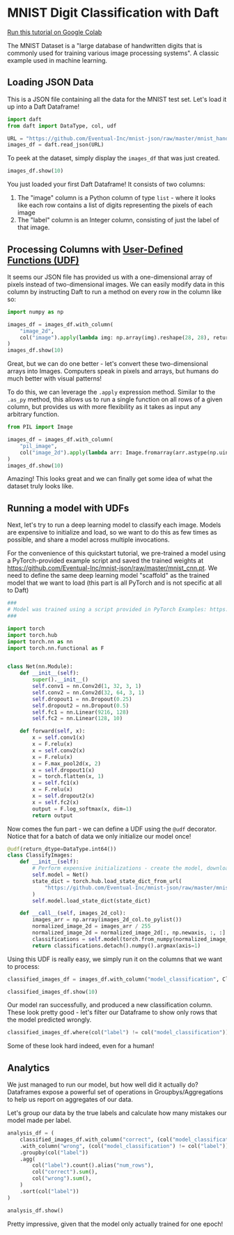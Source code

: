 # MNIST Digit Classification with Daft

[Run this tutorial on Google Colab](https://colab.research.google.com/github/Eventual-Inc/Daft/blob/main/tutorials/mnist.ipynb)

The MNIST Dataset is a "large database of handwritten digits that is commonly used for training various image processing systems". A classic example used in machine learning.

## Loading JSON Data

This is a JSON file containing all the data for the MNIST test set. Let's load it up into a Daft Dataframe!

```python
import daft
from daft import DataType, col, udf

URL = "https://github.com/Eventual-Inc/mnist-json/raw/master/mnist_handwritten_test.json.gz"
images_df = daft.read_json(URL)
```

To peek at the dataset, simply display the `images_df` that was just created.

```python
images_df.show(10)
```

You just loaded your first Daft Dataframe! It consists of two columns:

1. The "image" column is a Python column of type `list` - where it looks like each row contains a list of digits representing the pixels of each image
2. The "label" column is an Integer column, consisting of just the label of that image.

## Processing Columns with [User-Defined Functions (UDF)](../custom-code/udfs.md)

It seems our JSON file has provided us with a one-dimensional array of pixels instead of two-dimensional images. We can easily modify data in this column by instructing Daft to run a method on every row in the column like so:

```python
import numpy as np

images_df = images_df.with_column(
    "image_2d",
    col("image").apply(lambda img: np.array(img).reshape(28, 28), return_dtype=DataType.python()),
)
images_df.show(10)
```

Great, but we can do one better - let's convert these two-dimensional arrays into Images. Computers speak in pixels and arrays, but humans do much better with visual patterns!

To do this, we can leverage the `.apply` expression method. Similar to the `.as_py` method, this allows us to run a single function on all rows of a given column, but provides us with more flexibility as it takes as input any arbitrary function.

```python
from PIL import Image

images_df = images_df.with_column(
    "pil_image",
    col("image_2d").apply(lambda arr: Image.fromarray(arr.astype(np.uint8)), return_dtype=DataType.python()),
)
images_df.show(10)
```

Amazing! This looks great and we can finally get some idea of what the dataset truly looks like.

## Running a model with UDFs

Next, let's try to run a deep learning model to classify each image. Models are expensive to initialize and load, so we want to do this as few times as possible, and share a model across multiple invocations.

For the convenience of this quickstart tutorial, we pre-trained a model using a PyTorch-provided example script and saved the trained weights at https://github.com/Eventual-Inc/mnist-json/raw/master/mnist_cnn.pt.  We need to define the same deep learning model "scaffold" as the trained model that we want to load (this part is all PyTorch and is not specific at all to Daft)

```python
###
# Model was trained using a script provided in PyTorch Examples: https://github.com/pytorch/examples/blob/main/mnist/main.py
###

import torch
import torch.hub
import torch.nn as nn
import torch.nn.functional as F


class Net(nn.Module):
    def __init__(self):
        super().__init__()
        self.conv1 = nn.Conv2d(1, 32, 3, 1)
        self.conv2 = nn.Conv2d(32, 64, 3, 1)
        self.dropout1 = nn.Dropout(0.25)
        self.dropout2 = nn.Dropout(0.5)
        self.fc1 = nn.Linear(9216, 128)
        self.fc2 = nn.Linear(128, 10)

    def forward(self, x):
        x = self.conv1(x)
        x = F.relu(x)
        x = self.conv2(x)
        x = F.relu(x)
        x = F.max_pool2d(x, 2)
        x = self.dropout1(x)
        x = torch.flatten(x, 1)
        x = self.fc1(x)
        x = F.relu(x)
        x = self.dropout2(x)
        x = self.fc2(x)
        output = F.log_softmax(x, dim=1)
        return output
```

Now comes the fun part - we can define a UDF using the `@udf` decorator. Notice that for a batch of data we only initialize our model once!

```python
@udf(return_dtype=DataType.int64())
class ClassifyImages:
    def __init__(self):
        # Perform expensive initializations - create the model, download model weights and load up the model with weights
        self.model = Net()
        state_dict = torch.hub.load_state_dict_from_url(
            "https://github.com/Eventual-Inc/mnist-json/raw/master/mnist_cnn.pt"
        )
        self.model.load_state_dict(state_dict)

    def __call__(self, images_2d_col):
        images_arr = np.array(images_2d_col.to_pylist())
        normalized_image_2d = images_arr / 255
        normalized_image_2d = normalized_image_2d[:, np.newaxis, :, :]
        classifications = self.model(torch.from_numpy(normalized_image_2d).float())
        return classifications.detach().numpy().argmax(axis=1)
```

Using this UDF is really easy, we simply run it on the columns that we want to process:

```python
classified_images_df = images_df.with_column("model_classification", ClassifyImages(col("image_2d")))

classified_images_df.show(10)
```

Our model ran successfully, and produced a new classification column. These look pretty good - let's filter our Dataframe to show only rows that the model predicted wrongly.

```python
classified_images_df.where(col("label") != col("model_classification")).show(10)
```

Some of these look hard indeed, even for a human!

## Analytics

We just managed to run our model, but how well did it actually do? Dataframes expose a powerful set of operations in Groupbys/Aggregations to help us report on aggregates of our data.

Let's group our data by the true labels and calculate how many mistakes our model made per label.

```python
analysis_df = (
    classified_images_df.with_column("correct", (col("model_classification") == col("label")).cast(DataType.int64()))
    .with_column("wrong", (col("model_classification") != col("label")).cast(DataType.int64()))
    .groupby(col("label"))
    .agg(
        col("label").count().alias("num_rows"),
        col("correct").sum(),
        col("wrong").sum(),
    )
    .sort(col("label"))
)

analysis_df.show()
```

Pretty impressive, given that the model only actually trained for one epoch!
